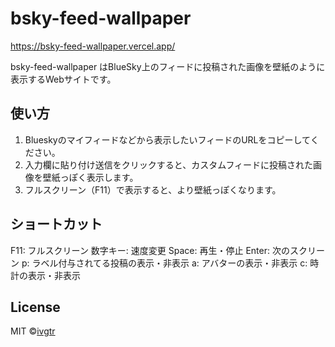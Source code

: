 # bsky-feed-wallpaper

https://bsky-feed-wallpaper.vercel.app/

bsky-feed-wallpaper はBlueSky上のフィードに投稿された画像を壁紙のように表示するWebサイトです。

## 使い方

1. Blueskyのマイフィードなどから表示したいフィードのURLをコピーしてください。
2. 入力欄に貼り付け送信をクリックすると、カスタムフィードに投稿された画像を壁紙っぽく表示します。
3. フルスクリーン（F11）で表示すると、より壁紙っぽくなります。

## ショートカット

F11: フルスクリーン
数字キー: 速度変更
Space: 再生・停止
Enter: 次のスクリーン
p: ラベル付与されてる投稿の表示・非表示
a: アバターの表示・非表示
c: 時計の表示・非表示

## License

MIT ©[ivgtr](https://github.com/ivgtr)